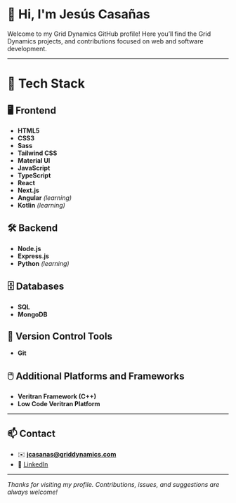 # 👋 Hi, I'm Jesús Casañas

Welcome to my Grid Dynamics GitHub profile! Here you’ll find the Grid Dynamics projects, and contributions focused on web and software development.

---

# 🚀 Tech Stack

## 🖥️ Frontend  
- **HTML5**  
- **CSS3**  
- **Sass**  
- **Tailwind CSS**  
- **Material UI**  
- **JavaScript**  
- **TypeScript**  
- **React**  
- **Next.js**  
- **Angular** *(learning)*
- **Kotlin** *(learning)*

## 🛠️ Backend  
- **Node.js**  
- **Express.js**
- **Python** *(learning)*

## 🗄️ Databases  
- **SQL**  
- **MongoDB**

## 🔧 Version Control Tools  
- **Git**

## 🖱️ Additional Platforms and Frameworks  
- **Veritran Framework (C++)**  
- **Low Code Veritran Platform**

---

## 📫 Contact

- ✉️ **jcasanas@griddynamics.com**
- 🔗 [LinkedIn](https://www.linkedin.com/in/jes%C3%BAs-casa%C3%B1as-485a86197/)

---

_Thanks for visiting my profile. Contributions, issues, and suggestions are always welcome!_
